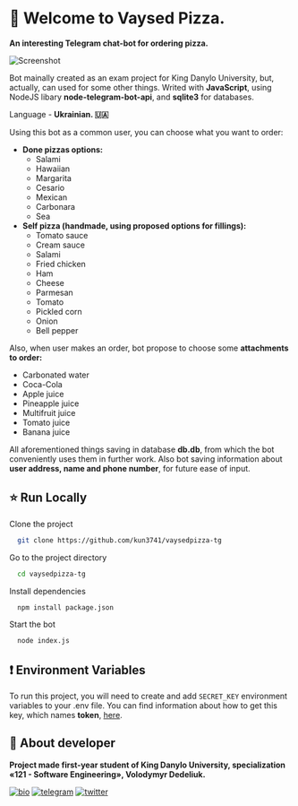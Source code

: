 
# 🍕 Welcome to **Vaysed Pizza**.

**An interesting Telegram chat-bot for ordering pizza.**

![Screenshot](https://vaysed.trolling.today/gte9lyen.png)

Bot mainally created as an exam project for King Danylo University, but, actually, can used for some other things. Writed with **JavaScript**, using NodeJS libary **node-telegram-bot-api**, and **sqlite3** for databases.

Language - **Ukrainian. 🇺🇦** 

Using this bot as a common user, you can choose what you want to order:
- **Done pizzas options:**
  - Salami
  - Hawaiian
  - Margarita
  - Cesario
  - Mexican
  - Carbonara
  - Sea
- **Self pizza (handmade, using proposed options for fillings):**
  - Tomato sauce
  - Cream sauce
  - Salami
  - Fried chicken
  - Ham
  - Cheese
  - Parmesan
  - Tomato
  - Pickled corn
  - Onion
  - Bell pepper

Also, when user makes an order, bot propose to choose some **attachments to order:**
 - Carbonated water
 - Coca-Cola
 - Apple juice
 - Pineapple juice
 - Multifruit juice
 - Tomato juice
 - Banana juice

All aforementioned things saving in database **db.db**, from which the bot conveniently uses them in further work.
Also bot saving information about **user address, name and phone number**, for future ease of input.
## ⭐ Run Locally

Clone the project
```bash
  git clone https://github.com/kun3741/vaysedpizza-tg
```

Go to the project directory
```bash
  cd vaysedpizza-tg
```

Install dependencies
```bash
  npm install package.json
```

Start the bot
```bash
  node index.js
```


## ❗ Environment Variables

To run this project, you will need to create and add `SECRET_KEY` environment variables to your .env file.
You can find information about how to get this key, which names **token**, [here](https://core.telegram.org/bots/tutorial).



## 👤 About developer
**Project made first-year student of King Danylo University, specialization «121 - Software Engineering», Volodymyr Dedeliuk.**

[![bio](https://img.shields.io/badge/Bio_Webpage-000?style=for-the-badge&logo=ko-fi&logoColor=white)](https://monke.party/kun)
[![telegram](https://img.shields.io/badge/telegram-1DA1F2?style=for-the-badge&logo=telegram&logoColor=white)](https://t.me/kun3741)
[![twitter](https://img.shields.io/badge/email-ffbf00?style=for-the-badge&logo=gmail&logoColor=black)](mailto:vaysed.dev@gmail.com/)

